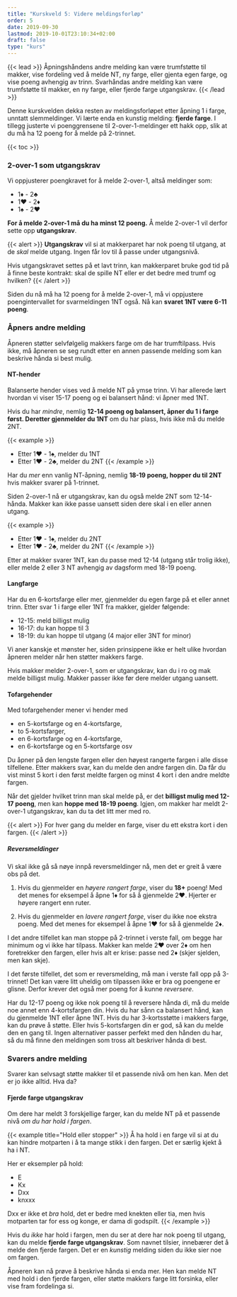 ```yaml
---
title: "Kurskveld 5: Videre meldingsforløp"
order: 5
date: 2019-09-30
lastmod: 2019-10-01T23:10:34+02:00
draft: false
type: "kurs"
---
```

{{< lead >}}
Åpningshåndens andre melding kan være trumfstøtte til makker, vise fordeling ved å melde NT, ny farge, eller gjenta egen farge, og vise poeng avhengig av trinn.
Svarhåndas andre melding kan være trumfstøtte til makker, en ny farge, eller fjerde farge utgangskrav.
{{< /lead >}}

Denne kurskvelden dekka resten av meldingsforløpet etter åpning 1 i farge, unntatt slemmeldinger.
Vi lærte enda en kunstig melding: **fjerde farge**.
I tillegg justerte vi poenggrensene til 2-over-1-meldinger ett hakk opp, slik at du må ha 12 poeng for å melde på 2-trinnet.

{{< toc >}}

### 2-over-1 som utgangskrav
Vi oppjusterer poengkravet for å melde 2-over-1, altså meldinger som:

* 1:diamonds: - 2:clubs:
* 1:hearts: - 2:diamonds:
* 1:spades: - 2:hearts:

**For å melde 2-over-1 må du ha minst 12 poeng.**
Å melde 2-over-1 vil derfor sette opp **utgangskrav**.

{{< alert >}}
**Utgangskrav** vil si at makkerparet har nok poeng til utgang, at de _skal_ melde utgang.
Ingen får lov til å passe under utgangsnivå.

Hvis utgangskravet settes på et lavt trinn, kan makkerparet bruke god tid på å finne beste kontrakt: skal de spille NT eller er det bedre med trumf og hvilken?
{{< /alert >}}

Siden du nå må ha 12 poeng for å melde 2-over-1, må vi oppjustere poengintervallet for svarmeldingen 1NT også.
Nå kan **svaret 1NT være 6-11 poeng**.

### Åpners andre melding
Åpneren støtter selvfølgelig makkers farge om de har trumftilpass.
Hvis ikke, må åpneren se seg rundt etter en annen passende melding som kan beskrive hånda si best mulig.

#### NT-hender
Balanserte hender vises ved å melde NT på ymse trinn.
Vi har allerede lært hvordan vi viser 15-17 poeng og ei balansert hånd: vi åpner med 1NT.

Hvis du har _mindre_, nemlig **12-14 poeng og balansert, åpner du 1 i farge først.
Deretter gjenmelder du 1NT** om du har plass, hvis ikke må du melde 2NT.

{{< example >}}
* Etter 1:hearts: - 1:spades:, melder du 1NT
* Etter 1:hearts: - 2:clubs:, melder du 2NT
{{< /example >}}

Har du _mer_ enn vanlig NT-åpning, nemlig **18-19 poeng, hopper du til 2NT** hvis makker svarer på 1-trinnet.

Siden 2-over-1 nå er utgangskrav, kan du også melde 2NT som 12-14-hånda.
Makker kan ikke passe uansett siden dere skal i en eller annen utgang.

{{< example >}}
* Etter 1:hearts: - 1:spades:, melder du 2NT
* Etter 1:hearts: - 2:clubs:, melder du 2NT
{{< /example >}}

Etter at makker svarer 1NT, kan du passe med 12-14 (utgang står trolig ikke), eller melde 2 eller 3 NT avhengig av dagsform med 18-19 poeng.

#### Langfarge
Har du en 6-kortsfarge eller mer, gjenmelder du egen farge på et eller annet trinn.
Etter svar 1 i farge eller 1NT fra makker, gjelder følgende:

* 12-15: meld billigst mulig
* 16-17: du kan hoppe til 3
* 18-19: du kan hoppe til utgang (4 major eller 3NT for minor)

Vi aner kanskje et mønster her, siden prinsippene ikke er helt ulike hvordan åpneren melder når hen støtter makkers farge.

Hvis makker melder 2-over-1, som er utgangskrav, kan du i ro og mak melde billigst mulig. Makker passer ikke før dere melder utgang uansett.

#### Tofargehender
Med tofargehender mener vi hender med

* en 5-kortsfarge og en 4-kortsfarge,
* to 5-kortsfarger,
* en 6-kortsfarge og en 4-kortsfarge,
* en 6-kortsfarge og en 5-kortsfarge osv

Du åpner på den lengste fargen eller den høyest rangerte fargen i alle disse tilfellene.
Etter makkers svar, kan du melde den andre fargen din.
Da får du vist minst 5 kort i den først meldte fargen og minst 4 kort i den andre meldte fargen.

Når det gjelder hvilket trinn man skal melde på, er det **billigst mulig med 12-17 poeng**, men kan **hoppe med 18-19 poeng**.
Igjen, om makker har meldt 2-over-1 utgangskrav, kan du ta det litt mer med ro.

{{< alert >}}
For hver gang du melder en farge, viser du ett ekstra kort i den fargen.
{{< /alert >}}

##### Reversmeldinger
Vi skal ikke gå så nøye innpå reversmeldinger nå, men det er greit å være obs på det.

1. Hvis du gjenmelder en *høyere rangert farge*, viser du **18+** poeng!
Med det menes for eksempel å åpne 1:diamonds: for så å gjenmelde 2:hearts:.
Hjerter er høyere rangert enn ruter.

2. Hvis du gjenmelder en *lavere rangert farge*, viser du ikke noe ekstra poeng.
Med det menes for eksempel å åpne 1:hearts: for så å gjenmelde 2:diamonds:.

I det andre tilfellet kan man stoppe på 2-trinnet i verste fall, om begge har minimum og vi ikke har tilpass. Makker kan melde 2:hearts: over 2:diamonds: om hen foretrekker den fargen, eller hvis alt er krise: passe ned 2:diamonds: (skjer sjelden, men kan skje).

I det første tilfellet, det som er reversmelding, må man i verste fall opp på 3-trinnet!
Det kan være litt uheldig om tilpassen ikke er bra og poengene er glisne.
Derfor krever det også mer poeng for å kunne _reversere_.

Har du 12-17 poeng og ikke nok poeng til å reversere hånda di, må du melde noe annet enn 4-kortsfargen din.
Hvis du har sånn ca balansert hånd, kan du gjenmelde 1NT eller åpne 1NT.
Hvis du har 3-kortsstøtte i makkers farge, kan du prøve å støtte.
Eller hvis 5-kortsfargen din er god, så kan du melde den en gang til.
Ingen alternativer passer perfekt med den hånden du har, så du må finne den meldingen som tross alt beskriver hånda di best.

### Svarers andre melding
Svarer kan selvsagt støtte makker til et passende nivå om hen kan.
Men det er jo ikke alltid.
Hva da?

#### Fjerde farge utgangskrav
Om dere har meldt 3 forskjellige farger, kan du melde NT på et passende nivå _om du har hold i fargen_.

{{< example title="Hold eller stopper" >}}
Å ha hold i en farge vil si at du kan hindre motparten i å ta mange stikk i den fargen.
Det er særlig kjekt å ha i NT.

Her er eksempler på hold:

* E
* Kx
* Dxx
* knxxx

Dxx er ikke et _bra_ hold, det er bedre med knekten eller tia, men hvis motparten tar for ess og konge, er dama di godspilt.
{{< /example >}}

Hvis du _ikke_ har hold i fargen, men du ser at dere har nok poeng til utgang, kan du melde **fjerde farge utgangskrav**.
Som navnet tilsier, innebærer det å melde den fjerde fargen.
Det er en _kunstig_ melding siden du ikke sier noe om fargen.

Åpneren kan nå prøve å beskrive hånda si enda mer.
Hen kan melde NT med hold i den fjerde fargen, eller støtte makkers farge litt forsinka, eller vise fram fordelinga si.
